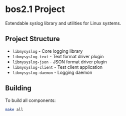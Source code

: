 # bos2.1 Project

Extendable syslog library and utilities for Linux systems.

## Project Structure

- `libmysyslog` - Core logging library
- `libmysyslog-text` - Text format driver plugin
- `libmysyslog-json` - JSON format driver plugin
- `libmysyslog-client` - Test client application
- `libmysyslog-daemon` - Logging daemon

## Building

To build all components:

```bash
make all

